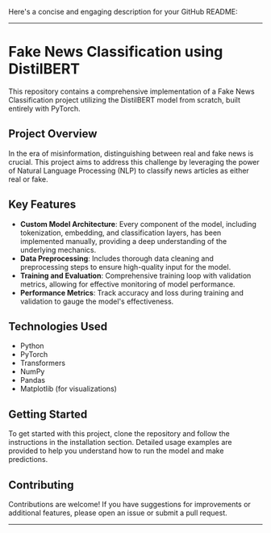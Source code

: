 Here's a concise and engaging description for your GitHub README:

---

# Fake News Classification using DistilBERT

This repository contains a comprehensive implementation of a Fake News Classification project utilizing the DistilBERT model from scratch, built entirely with PyTorch. 

## Project Overview

In the era of misinformation, distinguishing between real and fake news is crucial. This project aims to address this challenge by leveraging the power of Natural Language Processing (NLP) to classify news articles as either real or fake. 

## Key Features

- **Custom Model Architecture**: Every component of the model, including tokenization, embedding, and classification layers, has been implemented manually, providing a deep understanding of the underlying mechanics.
- **Data Preprocessing**: Includes thorough data cleaning and preprocessing steps to ensure high-quality input for the model.
- **Training and Evaluation**: Comprehensive training loop with validation metrics, allowing for effective monitoring of model performance.
- **Performance Metrics**: Track accuracy and loss during training and validation to gauge the model's effectiveness.

## Technologies Used

- Python
- PyTorch
- Transformers
- NumPy
- Pandas
- Matplotlib (for visualizations)

## Getting Started

To get started with this project, clone the repository and follow the instructions in the installation section. Detailed usage examples are provided to help you understand how to run the model and make predictions.

## Contributing

Contributions are welcome! If you have suggestions for improvements or additional features, please open an issue or submit a pull request.

---
